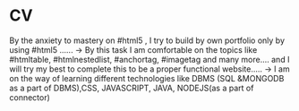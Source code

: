 # CV
By the anxiety to mastery on #html5 ,
I try to build by own portfolio only by using #html5 ......
-> By this task I am comfortable on the topics like #htmltable, #htmlnestedlist, #anchortag, #imagetag and many more....
and I will try my best to complete this to be a proper functional website.....
-> I am on the way of learning different technologies like DBMS (SQL &MONGODB as a part of DBMS),CSS, JAVASCRIPT, JAVA, NODEJS(as a part of connector)
